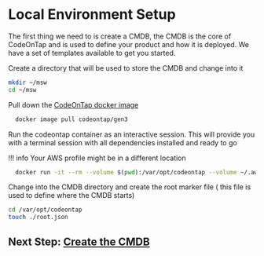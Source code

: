 # Local Environment Setup

The first thing we need to is create a CMDB, the CMDB is the core of CodeOnTap and is used to define your product and how it is deployed. We have a set of templates available to get you started.

Create a directory that will be used to store the CMDB and change into it

```bash
mkdir ~/msw
cd ~/msw
```

Pull down the [CodeOnTap docker image](https://hub.docker.com/r/codeontap/gen3/)

```bash
  docker image pull codeontap/gen3
```

Run the codeontap container as an interactive session. This will provide you with a terminal session with all dependencies installed and ready to go

!!! info
  Your AWS profile might be in a different location

```bash
  docker run -it --rm --volume $(pwd):/var/opt/codeontap --volume ~/.aws:/root/.aws codeontap/gen3
```

Change into the CMDB directory and create the root marker file ( this file is used to define where the CMDB starts)

```bash
cd /var/opt/codeontap
touch ./root.json
```

## Next Step: [Create the CMDB](./cmdb-setup.md)